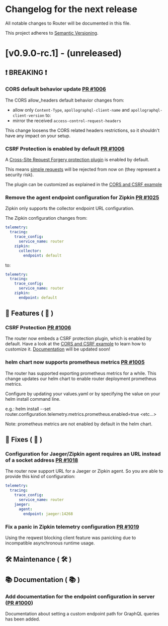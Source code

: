 # Changelog for the next release

All notable changes to Router will be documented in this file.

This project adheres to [Semantic Versioning](https://semver.org/spec/v2.0.0.html).

<!-- <THIS IS AN EXAMPLE, DO NOT REMOVE>

# [x.x.x] (unreleased) - 2022-mm-dd
> Important: X breaking changes below, indicated by **❗ BREAKING ❗**
## ❗ BREAKING ❗
## 🚀 Features ( :rocket: )
## 🐛 Fixes ( :bug: )
## 🛠 Maintenance ( :hammer_and_wrench: )
## 📚 Documentation ( :books: )
## 🐛 Fixes ( :bug: )

## Example section entry format

### **Headline** ([PR #PR_NUMBER](https://github.com/apollographql/router/pull/PR_NUMBER))

Description! And a link to a [reference](http://url)
-->

# [v0.9.0-rc.1] - (unreleased)
## ❗ BREAKING ❗

### CORS default behavior update [PR #1006](https://github.com/apollographql/router/pull/1006)
The CORS allow_headers default behavior changes from:
  - allow only `Content-Type`, `apollographql-client-name` and `apollographql-client-version`
to:
  - mirror the received `access-control-request-headers`

This change loosens the CORS related headers restrictions, so it shouldn't have any impact on your setup.

### CSRF Protection is enabled by default [PR #1006](https://github.com/apollographql/router/pull/1006)
A [Cross-Site Request Forgery protection plugin](https://developer.mozilla.org/en-US/docs/Glossary/CSRF) is enabled by default.

This means [simple requests](https://developer.mozilla.org/en-US/docs/Web/HTTP/CORS#simple_requests) will be rejected from now on (they represent a security risk).

The plugin can be customized as explained in the [CORS and CSRF example](https://github.com/apollographql/router/tree/main/examples/cors-and-csrf/custom-headers.router.yaml)

### Remove the agent endpoint configuration for Zipkin [PR #1025](https://github.com/apollographql/router/pull/1025)
Zipkin only supports the collector endpoint URL configuration.

The Zipkin configuration changes from:

```yaml
telemetry:
  tracing:
    trace_config:
      service_name: router
    zipkin:
      collector:
        endpoint: default
```

to:

```yaml
telemetry:
  tracing:
    trace_config:
      service_name: router
    zipkin:
      endpoint: default
```

## 🚀 Features ( :rocket: )

### CSRF Protection [PR #1006](https://github.com/apollographql/router/pull/1006)
The router now embeds a CSRF protection plugin, which is enabled by default. Have a look at the [CORS and CSRF example](https://github.com/apollographql/router/tree/main/examples/cors-and-csrf/custom-headers.router.yaml) to learn how to customize it. [Documentation](https://www.apollographql.com/docs/router/configuration/cors/) will be updated soon!

### helm chart now supports prometheus metrics [PR #1005](https://github.com/apollographql/router/pull/1005)
The router has supported exporting prometheus metrics for a while. This change updates our helm chart to enable router deployment prometheus metrics. 

Configure by updating your values.yaml or by specifying the value on your helm install command line.

e.g.: helm install --set router.configuration.telemetry.metrics.prometheus.enabled=true <etc...>

Note: prometheus metrics are not enabled by default in the helm chart.

## 🐛 Fixes ( :bug: )

### Configuration for Jaeger/Zipkin agent requires an URL instead of a socket address [PR #1018](https://github.com/apollographql/router/pull/1018)
The router now support URL for a Jaeger or Zipkin agent. So you are able to provide this kind of configuration:
```yaml
telemetry:
  tracing:
    trace_config:
      service_name: router
    jaeger:
      agent:
        endpoint: jaeger:14268
```

### Fix a panic in Zipkin telemetry configuration [PR #1019](https://github.com/apollographql/router/pull/1019)
Using the reqwest blocking client feature was panicking due to incompatible asynchronous runtime usage.

## 🛠 Maintenance ( :hammer_and_wrench: )
## 📚 Documentation ( :books: )
### Add documentation for the endpoint configuration in server ([PR #1000](https://github.com/apollographql/router/pull/1000))
Documentation about setting a custom endpoint path for GraphQL queries has been added.
